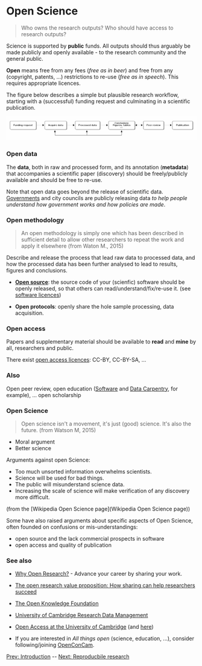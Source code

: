 # Open Science

> Who owns the research outputs? Who should have access to research outputs?

Science is supported by **public** funds. All outputs should thus
arguably be made publicly and openly available - to the research
community and the general public.

**Open** means free from any fees (*free as in beer*) and free from
any (copyright, patents, ...) restrictions to re-use (*free as in
speech*). This requires appropriate licences.

The figure below describes a simple but plausible research workflow,
starting with a (successful) funding request and culminating in a
scientific publication.

![Research workflow](./figs/research-workflow.png)

### Open data

The **data**, both in raw and processed form, and its annotation
(**metadata**) that accompanies a scientific paper (discovery) should
be freely/publicly available and should be free to re-use.

Note that open data goes beyond the release of scientific
data. [Governments](https://data.gov.uk/) and city councils are
publicly releasing data *to help people understand how government
works and how policies are made*.

### Open methodology

> An open methodology is simply one which has been described in
> sufficient detail to allow other researchers to repeat the work and
> apply it elsewhere (from Waton M., 2015)

Describe and release the process that lead raw data to processed data,
and how the processed data has been further analysed to lead to
results, figures and conclusions.

- **[Open source](http://opensource.org/osd)**: the source code of
  your (scienfic) software should be openly released, so that others
  can read/understand/fix/re-use it. (see
  [software licences](http://opensource.org/licenses))

- **Open protocols**: openly share the hole sample processing, data
  acquisition.

### Open access

Papers and supplementary material should be available to **read** and
**mine** by all, researchers and public.

There exist
[open access licences](https://creativecommons.org/licenses/): CC-BY,
CC-BY-SA, ...

### Also

Open peer review, open education
([Software](http://software-carpentry.org/) and
[Data Carpentry](http://www.datacarpentry.org/), for example),
... open scholarship

### Open Science

> Open science isn't a movement, it's just (good) science. It's also
> the future. (from Watson M, 2015)

- Moral argument
- Better science


Arguments against open Science:

- Too much unsorted information overwhelms scientists. 
- Science will be used for bad things.
- The public will misunderstand science data.
- Increasing the scale of science will make verification of any
  discovery more difficult.

(from the [Wikipedia Open Science page](Wikipedia Open Science page))

Some have also raised arguments about specific aspects of Open
Science, often founded on confusions or mis-understandings:

- open source and the lack commercial prospects in software
- open access and quality of publication

### See also 

- [Why Open Research?](http://whyopenresearch.org/) - Advance your
  career by sharing your work.

- [The open research value proposition: How sharing can help researchers succeed](https://figshare.com/articles/The_open_research_value_proposition_How_sharing_can_help_researchers_succeed/1619902)

- [The Open Knowledge Foundation](https://okfn.org/)

- [University of Cambridge Research Data Management](http://www.data.cam.ac.uk/)

- [Open Access at the University of Cambridge](https://www.openaccess.cam.ac.uk/)
  (and [here](http://www.data.cam.ac.uk/open-access))

- If you are interested in *All things open* (science, education,
  ...), consider following/joining [OpenConCam](http://www.openconcam.org/).

[Prev: Introduction](./01-intro.md) -- [Next: Reproducbile research](./03-rr.md)
